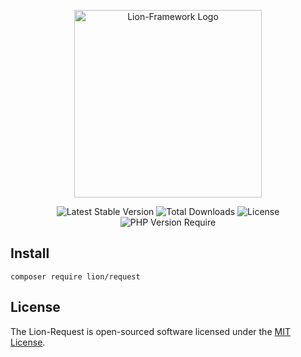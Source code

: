 <p align="center">
  <a href="https://lion-client.vercel.app/" target="_blank">
    <img
         src="https://user-images.githubusercontent.com/56183278/230516080-096130be-e474-4f3a-a78a-44d3973ff715.png"
         width="300"
         alt="Lion-Framework Logo"
    >
  </a>
</p>

<p align="center">
  <img src="http://poser.pugx.org/lion/request/v" alt="Latest Stable Version">
  <img src="http://poser.pugx.org/lion/request/downloads" alt="Total Downloads">
  <img src="http://poser.pugx.org/lion/request/license" alt="License">
  <img src="http://poser.pugx.org/lion/request/require/php" alt="PHP Version Require">
</p>

## Install

```shell
composer require lion/request
```

## License

The Lion-Request is open-sourced software licensed under the [MIT License](https://github.com/Sleon4/Lion-Request/blob/main/LICENSE).
